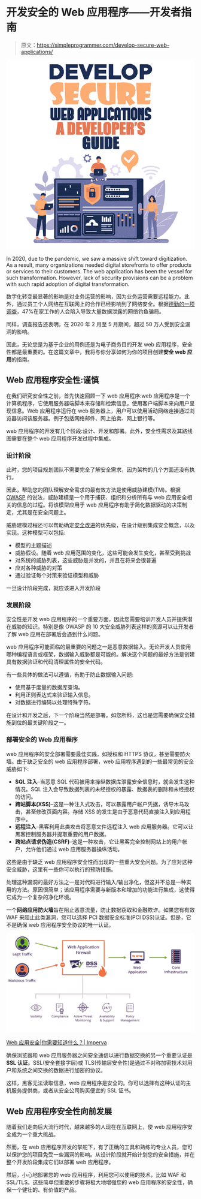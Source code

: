 # 开发安全的 Web 应用程序——开发者指南

> 原文：<https://simpleprogrammer.com/develop-secure-web-applications/>

![develop secure web applications](img/d171e10f109c321eeeaadf509c42b8f6.png)

In 2020, due to the pandemic, we saw a massive shift toward digitization. As a result, many organizations needed digital storefronts to offer products or services to their customers. The web application has been the vessel for such transformation. However, lack of security provisions can be a problem with such rapid adoption of digital transformation.

数字化转变最显著的影响是对业务运营的影响，因为业务运营需要远程能力。此外，通过员工个人网络在互联网上的合作已经影响到了网络安全。根据[德勤的一项调查](https://www2.deloitte.com/ch/en/pages/risk/articles/impact-covid-cybersecurity.html)，47%在家工作的人会陷入导致大量数据泄露的网络钓鱼骗局。

同样，调查报告还表明，在 2020 年 2 月至 5 月期间，超过 50 万人受到安全漏洞的影响。

因此，无论您是为基于企业的用例还是为电子商务目的开发 web 应用程序，安全性都是最重要的。在这篇文章中，我将与你分享如何为你的项目创建**安全 web 应用**的指南。

## Web 应用程序安全性:谨慎

在我们研究安全性之前，首先快速回顾一下 web 应用程序:web 应用程序是一个计算机程序，它使用服务器端脚本来存储和检索信息，使用客户端脚本来向用户呈现信息。Web 应用程序运行在 web 服务器上，用户可以使用活动网络连接通过浏览器访问该服务器。例子包括网络邮件、网上拍卖、网上银行等。

web 应用程序的开发有几个阶段:设计、开发和部署。此外，安全性需求及其路线图需要在整个 web 应用程序开发过程中集成。

### 设计阶段

此时，您的项目规划团队不需要完全了解安全需求，因为架构的几个方面还没有执行。

因此，帮助您的团队理解安全需求的最有效方法是使用威胁建模(TM)。根据 [OWASP](https://owasp.org/www-community/Threat_Modeling) 的说法，威胁建模是一个用于捕获、组织和分析所有与 web 应用安全相关的信息的过程。将该模型应用于 web 应用程序有助于简化数据驱动的决策制定，尤其是在安全问题上。

威胁建模过程还可以帮助确定[安全改进](https://simpleprogrammer.com/7-tools-improve-web-development-workflow/)的优先级，在设计级别集成安全概念，以及实现。这种模型可以包括:

*   模型的主题描述
*   威胁假设。随着 web 应用范围的变化，这些可能会发生变化，甚至受到挑战
*   对系统的威胁列表，这些威胁是并发的，并且在将来会很普遍
*   应对各种威胁的对策
*   通过验证每个对策来验证模型和威胁

一旦设计阶段完成，就应该进入开发阶段

### 发展阶段

安全性是开发 web 应用程序的一个重要方面，因此您需要培训开发人员并提供潜在威胁的知识。特别是像 OWASP 的 10 大安全威胁列表这样的资源可以让开发者了解 web 应用在部署后会遇到什么问题。

web 应用程序可能面临的最重要的问题之一是恶意数据输入。无论开发人员使用哪种编程语言或框架，数据输入威胁都是可能的。解决这个问题的最好方法是创建具有数据验证和代码清理属性的安全代码。

有一些具体的做法可以遵循，有助于防止数据输入问题:

*   使用基于度量的数据库查询。
*   利用正则表达式来验证输入信息。
*   对数据进行编码以处理特殊字符。

在设计和开发之后，下一个阶段当然是部署。如您所料，这也是您需要确保安全措施到位的最关键阶段之一。

### 部署安全的 Web 应用程序

web 应用程序的安全部署需要最佳实践，如授权和 HTTPS 协议，甚至需要防火墙。由于缺乏安全的 web 应用程序部署，web 应用程序遇到的一些最常见的安全威胁如下:

*   **SQL 注入**–当恶意 SQL 代码被用来操纵数据库泄露安全信息时，就会发生这种情况。SQL 注入会导致数据列表的未经授权的暴露、数据表的删除和未经授权的访问。
*   **跨站脚本(XSS)**–这是一种注入式攻击，可以暴露用户帐户凭据，诱导木马攻击，甚至修改页面内容。存储 XSS 的发生是由于恶意代码直接注入到应用程序中。
*   **远程注入**–黑客利用此类攻击将恶意文件远程注入 web 应用服务器。它可以让黑客控制服务器并提取重要的用户数据。
*   **跨站点请求伪造(CSRF)**–这是一种攻击，它让黑客完全控制网站上的用户帐户，允许他们通过 web 应用服务器操纵活动。

这些是由于缺乏 web 应用程序安全性而出现的一些重大安全问题。为了应对这种安全威胁，这里有一些你可以执行的预防措施。

处理这种漏洞的最好方法之一是对代码进行输入/输出净化，但这并不总是一种实用的方法。原因很简单；该应用程序需要与新版本和增加的功能进行集成，这使得它成为一个复杂的净化环境。

一个**网络应用防火墙**旨在阻止恶意流量，防止数据窃取和金融欺诈。如果您有有效 WAF 来阻止此类漏洞，您可以选择 PCI 数据安全标准(PCI DSS)认证。但是，它不是确保 web 应用程序安全协议的唯一认证。

![](img/82fd9e75e5ca91839f2d1742f6bf7450.png)

[Web 应用安全|你需要知道什么？| Imperva](https://www.imperva.com/learn/application-security/application-security/)

确保浏览器和 web 应用服务器之间安全通信以进行数据交换的另一个重要认证是 **SSL 认证**。SSL(安全套接字层)或 TLS(传输层安全性)是通过不对称加密技术对用户和系统之间交换的数据进行加密的协议。

这样，黑客无法读取信息，web 应用程序是安全的。你可以选择有这种认证的主机服务提供商，或者从安全公司购买便宜的 SSL 证书。

## Web 应用程序安全性向前发展

随着我们走向后大流行时代，越来越多的人现在在互联网上，使 web 应用程序安全成为一个重大挑战。

然而，在 web 应用程序开发的掌舵下，有了正确的工具和熟练的专业人员，您可以保护您的项目免受一些漏洞的影响。从设计阶段就开始计划您的安全措施，并在整个开发阶段集成它们以部署 web 应用程序。

然后，小心地部署您的 web 应用程序，利用您可以使用的技术，比如 WAF 和 SSL/TLS。这些简单但重要的步骤将极大地增强您的 web 应用程序的安全性，确保一个健壮的、有价值的产品。